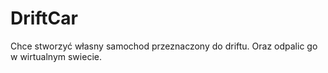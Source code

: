 # DriftCar
Chce stworzyć własny samochod przeznaczony do driftu.
Oraz odpalic go w wirtualnym swiecie.
